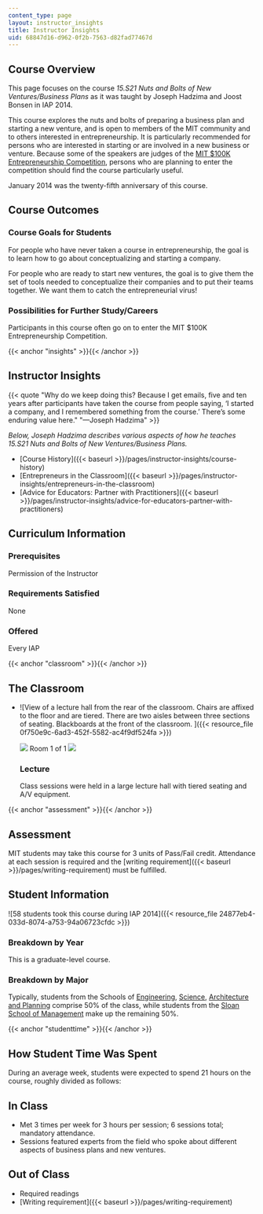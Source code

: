 ```yaml
---
content_type: page
layout: instructor_insights
title: Instructor Insights
uid: 68847d16-d962-0f2b-7563-d82fad77467d
---
```


Course Overview
---------------

This page focuses on the course _15.S21 Nuts and Bolts of New Ventures/Business Plans_ as it was taught by Joseph Hadzima and Joost Bonsen in IAP 2014.

This course explores the nuts and bolts of preparing a business plan and starting a new venture, and is open to members of the MIT community and to others interested in entrepreneurship. It is particularly recommended for persons who are interested in starting or are involved in a new business or venture. Because some of the speakers are judges of the [MIT $100K Entrepreneurship Competition](http://www.mit100k.org/#overview), persons who are planning to enter the competition should find the course particularly useful.

January 2014 was the twenty-fifth anniversary of this course.

Course Outcomes
---------------

### Course Goals for Students

For people who have never taken a course in entrepreneurship, the goal is to learn how to go about conceptualizing and starting a company.

For people who are ready to start new ventures, the goal is to give them the set of tools needed to conceptualize their companies and to put their teams together. We want them to catch the entrepreneurial virus!

### Possibilities for Further Study/Careers

Participants in this course often go on to enter the MIT $100K Entrepreneurship Competition.

{{< anchor "insights" >}}{{< /anchor >}}

Instructor Insights
-------------------

{{< quote "Why do we keep doing this? Because I get emails, five and ten years after participants have taken the course from people saying, ‘I started a company, and I remembered something from the course.’ There’s some enduring value here." "—Joseph Hadzima" >}}

_Below, Joseph Hadzima describes various aspects of how he teaches 15.S21 Nuts and Bolts of New Ventures/Business Plans._

*   [Course History]({{< baseurl >}}/pages/instructor-insights/course-history)
*   [Entrepreneurs in the Classroom]({{< baseurl >}}/pages/instructor-insights/entrepreneurs-in-the-classroom)
*   [Advice for Educators: Partner with Practitioners]({{< baseurl >}}/pages/instructor-insights/advice-for-educators-partner-with-practitioners)

Curriculum Information
----------------------

### Prerequisites

Permission of the Instructor

### Requirements Satisfied

None

### Offered

Every IAP

{{< anchor "classroom" >}}{{< /anchor >}}

The Classroom
-------------

*   ![View of a lecture hall from the rear of the classroom. Chairs are affixed to the floor and are tiered. There are two aisles between three sections of seating. Blackboards at the front of the classroom. ]({{< resource_file 0f750e9c-6ad3-452f-5582-ac4f9df524fa >}})
    
    ![](/images/educator/classroom_prev_dim.png) Room 1 of 1 ![](/images/educator/classroom_next_dim.png)
    
    ### Lecture
    
    Class sessions were held in a large lecture hall with tiered seating and A/V equipment.
    

{{< anchor "assessment" >}}{{< /anchor >}}

Assessment
----------

MIT students may take this course for 3 units of Pass/Fail credit. Attendance at each session is required and the [writing requirement]({{< baseurl >}}/pages/writing-requirement) must be fulfilled.

Student Information
-------------------

![58 students took this course during IAP 2014]({{< resource_file 24877eb4-033d-8074-a753-94a06723cfdc >}})

### Breakdown by Year

This is a graduate-level course.

### Breakdown by Major

Typically, students from the Schools of [Engineering](http://engineering.mit.edu/), [Science](http://science.mit.edu/), [Architecture and Planning](https://sap.mit.edu/) comprise 50% of the class, while students from the [Sloan School of Management](http://mitsloan.mit.edu/) make up the remaining 50%.

{{< anchor "studenttime" >}}{{< /anchor >}}

How Student Time Was Spent
--------------------------

During an average week, students were expected to spend 21 hours on the course, roughly divided as follows:

In Class
--------

*   Met 3 times per week for 3 hours per session; 6 sessions total; mandatory attendance.
*   Sessions featured experts from the field who spoke about different aspects of business plans and new ventures.

Out of Class
------------

*   Required readings
*   [Writing requirement]({{< baseurl >}}/pages/writing-requirement)